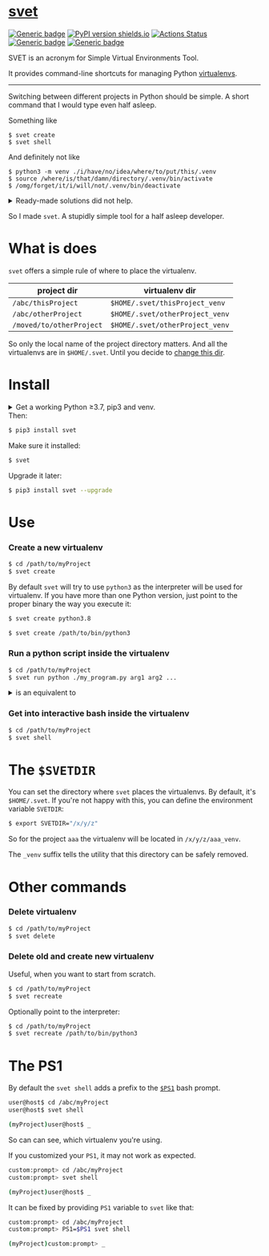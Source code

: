 # [svet](https://github.com/rtmigo/svet#readme)
[![Generic badge](https://img.shields.io/badge/ready_for_use-no-red.svg)](#)
[![PyPI version shields.io](https://img.shields.io/pypi/v/svet.svg)](https://pypi.python.org/pypi/svet/)
[![Actions Status](https://github.com/rtmigo/svet/workflows/CI/badge.svg?branch=master)](https://github.com/rtmigo/svet/actions)
[![Generic badge](https://img.shields.io/badge/CI_OS-MacOS,_Ubuntu-blue.svg)](#)
[![Generic badge](https://img.shields.io/badge/CI_Python-3.7--3.9-blue.svg)](#)

SVET is an acronym for Simple Virtual Environments Tool.

It provides command-line shortcuts for managing Python [virtualenvs](https://docs.python.org/3/library/venv.html).

-----

Switching between different projects in Python should be simple. A short command 
that I would type even half asleep.

Something like
```base
$ svet create 
$ svet shell
```

And definitely not like
```base
$ python3 -m venv ./i/have/no/idea/where/to/put/this/.venv
$ source /where/is/that/damn/directory/.venv/bin/activate
$ /omg/forget/it/i/will/not/.venv/bin/deactivate
```


<details>
  <summary>Ready-made solutions did not help.</summary><br/>


- [pipenv](https://pipenv.pypa.io/) kind of solved the problem, but brought new challenges unrelated to virtualenvs
- [virtualenvwrapper](https://virtualenvwrapper.readthedocs.io/en/latest/) is a package whose name is easier to copy-paste than to type

</details>

So I made `svet`. A stupidly simple tool for a half asleep developer.

# What is does

`svet` offers a simple rule of where to place the virtualenv.

|project dir|virtualenv dir|
|-----|----|
|`/abc/thisProject`|`$HOME/.svet/thisProject_venv`|
|`/abc/otherProject`|`$HOME/.svet/otherProject_venv`|
|`/moved/to/otherProject`|`$HOME/.svet/otherProject_venv`|

So only the local name of the project directory matters. And all the virtualenvs 
are in `$HOME/.svet`. Until you decide to [change this dir](#vepdir).

# Install

<details>
  <summary>Get a working Python ≥3.7, pip3 and venv.</summary><br/>

Ubuntu:
```bash
$ sudo apt-get install -y python3 python3-pip python3-venv
```
</details>  
Then:

```bash
$ pip3 install svet
```

Make sure it installed:

```bash
$ svet
```

Upgrade it later:
```bash
$ pip3 install svet --upgrade
```


# Use

### Create a new virtualenv

```bash
$ cd /path/to/myProject
$ svet create 
```

By default `svet` will try to use `python3` as the interpreter will be used for virtualenv. If you have 
more than one Python version, just point to the proper binary the way you execute it:

```bash
$ svet create python3.8
```
```bash
$ svet create /path/to/bin/python3
```

### Run a python script inside the virtualenv 
```bash 		
$ cd /path/to/myProject
$ svet run python ./my_program.py arg1 arg2 ...
```

<details>
  <summary>is an equivalent to</summary><br/>

```bash 		
$ cd /path/to/myProject
$ source /path/to/the/venv/bin/activate
$ python ./my_program.py arg1 arg2 ...
$ /path/to/the/venv/bin/deactivate
```
</details>

### Get into interactive bash inside the virtualenv 
```bash	
$ cd /path/to/myProject
$ svet shell
```

# The `$SVETDIR`

You can set the directory where `svet` places the virtualenvs. By default, it's `$HOME/.svet`. If you're not happy with this, you can define the environment variable `SVETDIR`:
```bash
$ export SVETDIR="/x/y/z"
```
So for the project `aaa` the virtualenv will be located in `/x/y/z/aaa_venv`.

The `_venv` suffix tells the utility that this directory can be safely removed.

# Other commands

### Delete virtualenv

```bash
$ cd /path/to/myProject
$ svet delete 
```

### Delete old and create new virtualenv

Useful, when you want to start from scratch.
```bash
$ cd /path/to/myProject
$ svet recreate 
```
Optionally point to the interpreter:
```bash
$ cd /path/to/myProject
$ svet recreate /path/to/bin/python3
```

# The PS1

By default the `svet shell` adds a prefix to the [`$PS1`](https://wiki.archlinux.org/index.php/Bash/Prompt_customization) 
bash prompt.
```bash
user@host$ cd /abc/myProject
user@host$ svet shell

(myProject)user@host$ _
```
So can can see, which virtualenv you're using.

If you customized your `PS1`, it may not work as expected.  

```bash
custom:prompt> cd /abc/myProject
custom:prompt> svet shell

(myProject)user@host$ _
```

It can be fixed by providing `PS1` variable to `svet` like that: 

```bash
custom:prompt> cd /abc/myProject
custom:prompt> PS1=$PS1 svet shell

(myProject)custom:prompt> _
```